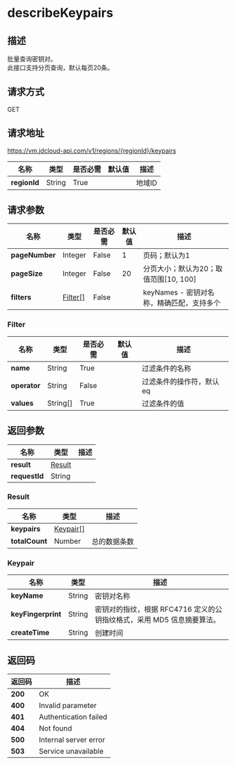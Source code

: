 # describeKeypairs


## 描述
批量查询密钥对。<br>
此接口支持分页查询，默认每页20条。


## 请求方式
GET

## 请求地址
https://vm.jdcloud-api.com/v1/regions/{regionId}/keypairs

|名称|类型|是否必需|默认值|描述|
|---|---|---|---|---|
|**regionId**|String|True| |地域ID|

## 请求参数
|名称|类型|是否必需|默认值|描述|
|---|---|---|---|---|
|**pageNumber**|Integer|False|1|页码；默认为1|
|**pageSize**|Integer|False|20|分页大小；默认为20；取值范围[10, 100]|
|**filters**|[Filter[]](describekeypairs#filter)|False| |keyNames - 密钥对名称，精确匹配，支持多个<br>|

### <div id="filter">Filter</div>
|名称|类型|是否必需|默认值|描述|
|---|---|---|---|---|
|**name**|String|True| |过滤条件的名称|
|**operator**|String|False| |过滤条件的操作符，默认eq|
|**values**|String[]|True| |过滤条件的值|

## 返回参数
|名称|类型|描述|
|---|---|---|
|**result**|[Result](describekeypairs#result)| |
|**requestId**|String| |

### <div id="result">Result</div>
|名称|类型|描述|
|---|---|---|
|**keypairs**|[Keypair[]](describekeypairs#keypair)| |
|**totalCount**|Number|总的数据条数|
### <div id="keypair">Keypair</div>
|名称|类型|描述|
|---|---|---|
|**keyName**|String|密钥对名称|
|**keyFingerprint**|String|密钥对的指纹，根据 RFC4716 定义的公钥指纹格式，采用 MD5 信息摘要算法。|
|**createTime**|String|创建时间|

## 返回码
|返回码|描述|
|---|---|
|**200**|OK|
|**400**|Invalid parameter|
|**401**|Authentication failed|
|**404**|Not found|
|**500**|Internal server error|
|**503**|Service unavailable|
